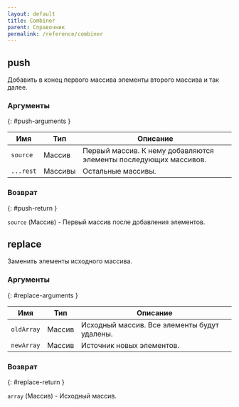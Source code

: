 ```yaml
---
layout: default
title: Combiner
parent: Справочник
permalink: /reference/combiner
---
```


## push

Добавить в конец первого массива элементы второго массива и так далее.

### Аргументы
{: #push-arguments }

| Имя | Тип | Описание |
|-----|-----|----------|
| `source` | Массив | Первый массив. К нему добавляются элементы последующих массивов. |
| `...rest` | Массивы | Остальные массивы. |

### Возврат
{: #push-return }

`source` (Массив) - Первый массив после добавления элементов.

## replace

Заменить элементы исходного массива.

### Аргументы 
{: #replace-arguments }

| Имя | Тип | Описание |
|-----|-----|----------|
| `oldArray` | Массив | Исходный массив. Все элементы будут удалены. |
| `newArray` | Массив | Источник новых элементов. |

### Возврат
{: #replace-return }

`array` (Массив) - Исходный массив.
